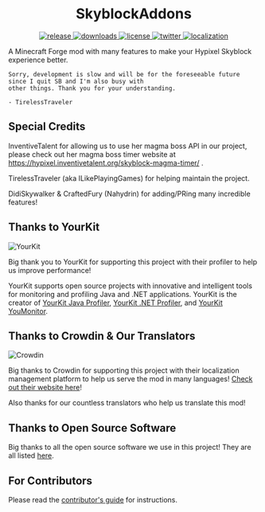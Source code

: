 <!--suppress HtmlDeprecatedAttribute -->
<h1 align="center">SkyblockAddons</h1>

<p align="center">
  <a href="https://github.com/BiscuitDevelopment/SkyblockAddons/releases" target="_blank">
    <img alt="release" src="https://img.shields.io/github/v/release/BiscuitDevelopment/SkyblockAddons?color=56bcd3" />
  </a>
  <a href="https://github.com/BiscuitDevelopment/SkyblockAddons/releases" target="_blank">
    <img alt="downloads" src="https://img.shields.io/github/downloads/BiscuitDevelopment/SkyblockAddons/total?color=56bcd3" />
  </a>
  <a href="https://github.com/BiscuitDevelopment/SkyblockAddons/blob/master/LICENSE" target="_blank">
    <img alt="license" src="https://img.shields.io/badge/License-MIT-56bcd3" />
  </a>
  <a href="https://twitter.com/bisccut" target="_blank">
    <img alt="twitter" src="https://img.shields.io/twitter/follow/bisccut?style=social" />
  </a>
  <a href="https://translate.biscuit.codes" target="_blank">
    <img alt="localization" src="https://badges.crowdin.net/skyblockaddons/localized.svg" />
  </a>
</p>

A Minecraft Forge mod with many features to make your Hypixel Skyblock experience better.

```
Sorry, development is slow and will be for the foreseeable future since I quit SB and I'm also busy with
other things. Thank you for your understanding.

- TirelessTraveler
```


Special Credits
-----
InventiveTalent for allowing us to use her magma boss API in our project, please check out her magma boss timer website at https://hypixel.inventivetalent.org/skyblock-magma-timer/ .

TirelessTraveler (aka ILikePlayingGames) for helping maintain the project.

DidiSkywalker & CraftedFury (Nahydrin) for adding/PRing many incredible features!

Thanks to YourKit
------
![YourKit](https://www.yourkit.com/images/yklogo.png)

Big thank you to YourKit for supporting this project with their profiler to help us improve performance!


YourKit supports open source projects with innovative and intelligent tools 
for monitoring and profiling Java and .NET applications.
YourKit is the creator of [YourKit Java Profiler](https://www.yourkit.com/java/profiler/),
[YourKit .NET Profiler](https://www.yourkit.com/.net/profiler/),
and [YourKit YouMonitor](https://www.yourkit.com/youmonitor/).

Thanks to Crowdin & Our Translators
------
![Crowdin](https://crowdin.com/images/crowdin-logo.svg)

Big thanks to Crowdin for supporting this project with their 
localization management platform to help us serve the mod in many languages!
[Check out their website here](https://crowdin.com/)!

Also thanks for our countless translators who help us translate this mod!

Thanks to Open Source Software
------
Big thanks to all the open source software we use in this project! They are all listed [here](/.github/docs/OPEN_SOURCE_SOFTWARE.md).

For Contributors
------
Please read the [contributor's guide](/.github/docs/CONTRIBUTING.md) for instructions.
